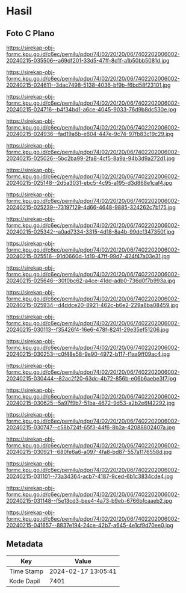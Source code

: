 # Hasil

## Foto C Plano

https://sirekap-obj-formc.kpu.go.id/c6ec/pemilu/pdpr/74/02/20/20/06/7402202006002-20240215-035506--a69df201-33d5-47ff-8d1f-a1b50bb5081d.jpg

https://sirekap-obj-formc.kpu.go.id/c6ec/pemilu/pdpr/74/02/20/20/06/7402202006002-20240215-024611--3dac7498-5138-4036-bf9b-f6bd58f23101.jpg

https://sirekap-obj-formc.kpu.go.id/c6ec/pemilu/pdpr/74/02/20/20/06/7402202006002-20240215-024716--b4f34bd1-a6ce-4045-9033-76d9b8dc530e.jpg

https://sirekap-obj-formc.kpu.go.id/c6ec/pemilu/pdpr/74/02/20/20/06/7402202006002-20240215-024936--fad19a6b-e604-447e-9c74-97fb83c19c29.jpg

https://sirekap-obj-formc.kpu.go.id/c6ec/pemilu/pdpr/74/02/20/20/06/7402202006002-20240215-025026--5bc2ba99-2fa8-4cf5-8a9a-94b3d9a272d1.jpg

https://sirekap-obj-formc.kpu.go.id/c6ec/pemilu/pdpr/74/02/20/20/06/7402202006002-20240215-025148--2d5a3031-ebc5-4c95-a195-d3d868e1caf4.jpg

https://sirekap-obj-formc.kpu.go.id/c6ec/pemilu/pdpr/74/02/20/20/06/7402202006002-20240215-025239--73197129-4d66-4648-9885-324262c7b175.jpg

https://sirekap-obj-formc.kpu.go.id/c6ec/pemilu/pdpr/74/02/20/20/06/7402202006002-20240215-025342--a0ad7334-3315-4d18-8a4b-99dcf347350f.jpg

https://sirekap-obj-formc.kpu.go.id/c6ec/pemilu/pdpr/74/02/20/20/06/7402202006002-20240215-025516--91d0660d-1d19-47ff-99d7-424f47a03e31.jpg

https://sirekap-obj-formc.kpu.go.id/c6ec/pemilu/pdpr/74/02/20/20/06/7402202006002-20240215-025646--30f0bc62-a4ce-41dd-adb0-736d0f7b993a.jpg

https://sirekap-obj-formc.kpu.go.id/c6ec/pemilu/pdpr/74/02/20/20/06/7402202006002-20240215-025934--d4ddce20-8921-462c-b6e2-229a8ba08459.jpg

https://sirekap-obj-formc.kpu.go.id/c6ec/pemilu/pdpr/74/02/20/20/06/7402202006002-20240215-030113--f35426f4-16e6-478f-8241-29e35ef51206.jpg

https://sirekap-obj-formc.kpu.go.id/c6ec/pemilu/pdpr/74/02/20/20/06/7402202006002-20240215-030253--c0f48e58-9e90-4972-b117-f1aa9ff09ac4.jpg

https://sirekap-obj-formc.kpu.go.id/c6ec/pemilu/pdpr/74/02/20/20/06/7402202006002-20240215-030444--82ac2f20-63dc-4b72-856b-e06b6aebe3f7.jpg

https://sirekap-obj-formc.kpu.go.id/c6ec/pemilu/pdpr/74/02/20/20/06/7402202006002-20240215-030625--5a97f9b7-51ba-4672-9d53-a2b2e6f42292.jpg

https://sirekap-obj-formc.kpu.go.id/c6ec/pemilu/pdpr/74/02/20/20/06/7402202006002-20240215-030747--c58b724f-65f3-44f6-8b2a-42088802407a.jpg

https://sirekap-obj-formc.kpu.go.id/c6ec/pemilu/pdpr/74/02/20/20/06/7402202006002-20240215-030921--680fe6a6-a097-4fa8-bd87-557a1176558d.jpg

https://sirekap-obj-formc.kpu.go.id/c6ec/pemilu/pdpr/74/02/20/20/06/7402202006002-20240215-031101--73a34364-acb7-4187-9ced-6b1c3834cde4.jpg

https://sirekap-obj-formc.kpu.go.id/c6ec/pemilu/pdpr/74/02/20/20/06/7402202006002-20240215-031148--f5e13cd3-bee4-4a73-b9eb-6766bfcaaeb2.jpg

https://sirekap-obj-formc.kpu.go.id/c6ec/pemilu/pdpr/74/02/20/20/06/7402202006002-20240215-041657--8837e194-24ce-42b7-a645-4e1cf9d70ee0.jpg


## Metadata

| Key        | Value               |
| ---------- | ------------------- |
| Time Stamp | 2024-02-17 13:05:41 |
| Kode Dapil | 7401                |



